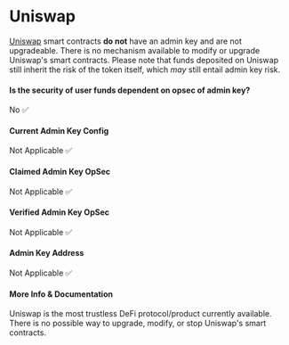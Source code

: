 # Uniswap

[Uniswap](https://uniswap.exchange) smart contracts **do not** have an admin key and are not upgradeable. There is no mechanism available to modify or upgrade Uniswap's smart contracts. Please note that funds deposited on Uniswap still inherit the risk of the token itself, which _may_ still entail admin key risk. 

#### Is the security of user funds dependent on opsec of admin key?

No ✅

#### Current Admin Key Config

Not Applicable ✅

#### Claimed Admin Key OpSec

Not Applicable ✅

#### Verified Admin Key OpSec

Not Applicable ✅

#### Admin Key Address

Not Applicable ✅

#### More Info & Documentation

Uniswap is the most trustless DeFi protocol/product currently available. There is no possible way to upgrade, modify, or stop Uniswap's smart contracts.

